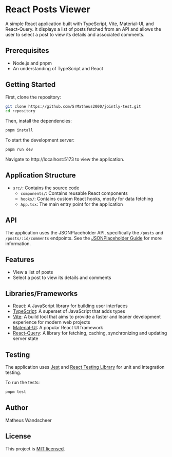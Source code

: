 # React Posts Viewer

A simple React application built with TypeScript, Vite, Material-UI, and React-Query. It displays a list of posts fetched from an API and allows the user to select a post to view its details and associated comments.

## Prerequisites

- Node.js and pnpm
- An understanding of TypeScript and React

## Getting Started

First, clone the repository:

```bash
git clone https://github.com/SrMatheus2000/jointly-test.git
cd repository
```

Then, install the dependencies:

```bash
pnpm install
```

To start the development server:

```bash
pnpm run dev
```

Navigate to http://localhost:5173 to view the application.

## Application Structure

- `src/`: Contains the source code
    - `components/`: Contains reusable React components
    - `hooks/`: Contains custom React hooks, mostly for data fetching
    - `App.tsx`: The main entry point for the application

## API

The application uses the JSONPlaceholder API, specifically the `/posts` and `/posts/:id/comments` endpoints. See the [JSONPlaceholder Guide](https://jsonplaceholder.typicode.com/guide/) for more information.

## Features

- View a list of posts
- Select a post to view its details and comments

## Libraries/Frameworks

- [React](https://reactjs.org): A JavaScript library for building user interfaces
- [TypeScript](https://www.typescriptlang.org): A superset of JavaScript that adds types
- [Vite](https://vitejs.dev): A build tool that aims to provide a faster and leaner development experience for modern web projects
- [Material-UI](https://mui.com): A popular React UI framework
- [React-Query](https://react-query.tanstack.com): A library for fetching, caching, synchronizing and updating server state

## Testing

The application uses [Jest](https://jestjs.io) and [React Testing Library](https://testing-library.com/docs/react-testing-library/intro) for unit and integration testing.

To run the tests:

```bash
pnpm test
```

## Author

Matheus Wandscheer

## License

This project is [MIT licensed](./LICENSE).
